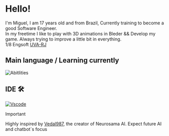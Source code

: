 # **Hello!** 

I'm Miguel, I am 17 years old and from Brazil, Currently training to become a good Software Engineer.\
In my freetime I like to play with 3D animations in Bleder && Develop my game. Always trying to improve a little bit in everything.\
1/8 Engsoft [UVA-RJ](https://www.uva.br/)

 ## **Main language / Learning currently**
 
 ![Abitlities](https://github.com/user-attachments/assets/7a428495-f744-4448-b723-122ea7178e3d)

## **IDE 🛠**

 [![Vscode](https://github.com/user-attachments/assets/4d24629a-852a-49fe-9bc9-3e4e668ced8b)](https://code.visualstudio.com/)

> [!IMPORTANT]
> Highly inspired by [Vedal987](https://github.com/Vedal987), the creator of Neurosama AI. Expect future AI and chatbot`s focus
